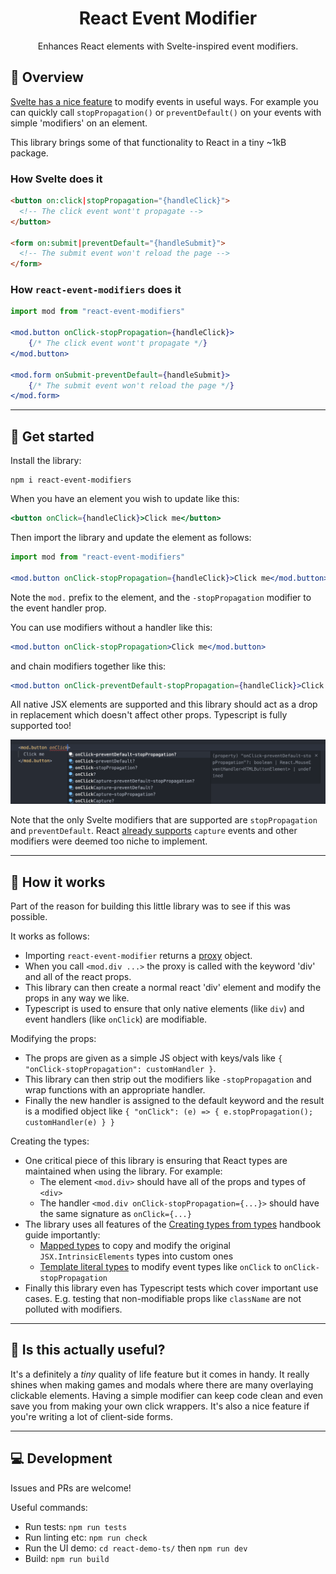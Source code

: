 <div align="center">

# React Event Modifier

Enhances React elements with Svelte-inspired event modifiers.

</div>

## 📖 Overview

[Svelte has a nice feature](https://svelte.io/docs#template-syntax-element-directives-on-eventname) to modify events in useful ways. For example you can quickly call `stopPropagation()` or `preventDefault()` on your events with simple 'modifiers' on an element.

This library brings some of that functionality to React in a tiny ~1kB package.

### How Svelte does it

```html
<button on:click|stopPropagation="{handleClick}">
  <!-- The click event wont't propagate -->
</button>

<form on:submit|preventDefault="{handleSubmit}">
  <!-- The submit event won't reload the page -->
</form>
```

### How `react-event-modifiers` does it

```jsx
import mod from "react-event-modifiers"

<mod.button onClick-stopPropagation={handleClick}>
    {/* The click event wont't propagate */}
</mod.button>

<mod.form onSubmit-preventDefault={handleSubmit}>
    {/* The submit event won't reload the page */}
</mod.form>
```

---

## 🚀 Get started

Install the library:

```shell
npm i react-event-modifiers
```

When you have an element you wish to update like this:

```jsx
<button onClick={handleClick}>Click me</button>
```

Then import the library and update the element as follows:

```jsx
import mod from "react-event-modifiers"

<mod.button onClick-stopPropagation={handleClick}>Click me</mod.button>
```

Note the `mod.` prefix to the element, and the `-stopPropagation` modifier to the event handler prop.

You can use modifiers without a handler like this:

```jsx
<mod.button onClick-stopPropagation>Click me</mod.button>
```

and chain modifiers together like this:

```jsx
<mod.button onClick-preventDefault-stopPropagation={handleClick}>Click me</mod.button>
```


All native JSX elements are supported and this library should act as a drop in replacement which doesn't affect other props.
Typescript is fully supported too!

![Typescript example](https://github.com/kangabru/react-event-modifiers/blob/assets/images/types_example.png?raw=true)


Note that the only Svelte modifiers that are supported are `stopPropagation` and `preventDefault`. React [already supports](https://react.dev/learn/responding-to-events#capture-phase-events) `capture` events and other modifiers were deemed too niche to implement.

---

## 🧐 How it works

Part of the reason for building this little library was to see if this was possible.

It works as follows:

- Importing `react-event-modifier` returns a [proxy](https://developer.mozilla.org/en-US/docs/Web/JavaScript/Reference/Global_Objects/Proxy) object.
- When you call `<mod.div ...>` the proxy is called with the keyword 'div' and all of the react props.
- This library can then create a normal react 'div' element and modify the props in any way we like.
- Typescript is used to ensure that only native elements (like `div`) and event handlers (like `onClick`) are modifiable.

Modifying the props:

- The props are given as a simple JS object with keys/vals like `{ "onClick-stopPropagation": customHandler }`.
- This library can then strip out the modifiers like `-stopPropagation` and wrap functions with an appropriate handler.
- Finally the new handler is assigned to the default keyword and the result is a modified object like `{ "onClick": (e) => { e.stopPropagation(); customHandler(e) } }`

Creating the types:

- One critical piece of this library is ensuring that React types are maintained when using the library. For example:
    - The element `<mod.div>` should have all of the props and types of `<div>`
    - The handler `<mod.div onClick-stopPropagation={...}>` should have the same signature as `onClick={...}`
- The library uses all features of the [Creating types from types](https://www.typescriptlang.org/docs/handbook/2/types-from-types.html) handbook guide importantly:
  - [Mapped types](https://www.typescriptlang.org/docs/handbook/2/mapped-types.html) to copy and modify the original `JSX.IntrinsicElements` types into custom ones
  - [Template literal types](https://www.typescriptlang.org/docs/handbook/2/template-literal-types.html) to modify event types like `onClick` to `onClick-stopPropagation`
- Finally this library even has Typescript tests which cover important use cases. E.g. testing that non-modifiable props like `className` are not polluted with modifiers.

---

## 🤷 Is this actually useful?

It's a definitely a _tiny_ quality of life feature but it comes in handy. It really shines when making games and modals where there are many overlaying clickable elements. Having a simple modifier can keep code clean and even save you from making your own click wrappers. It's also a nice feature if you're writing a lot of client-side forms.

---

## 💻 Development

Issues and PRs are welcome!

Useful commands:
- Run tests: `npm run tests`
- Run linting etc: `npm run check`
- Run the UI demo: `cd react-demo-ts/` then `npm run dev`
- Build: `npm run build`
